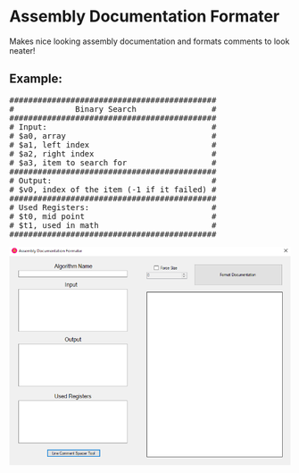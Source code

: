 # Assembly Documentation Formater
Makes nice looking assembly documentation and formats comments to look neater!

## Example:
<pre>
############################################
#             Binary Search                #
############################################
# Input:                                   #
# $a0, array                               #
# $a1, left index                          #
# $a2, right index                         #
# $a3, item to search for                  #
############################################
# Output:                                  #
# $v0, index of the item (-1 if it failed) #
############################################
# Used Registers:                          #
# $t0, mid point                           #
# $t1, used in math                        #
############################################
</pre>

![Assembly Documntation Formater](https://github.com/Pocable/AssemblyDocumentationFormater/blob/master/assemblyphoto.PNG?raw=true)
